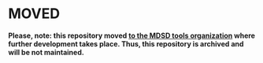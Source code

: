 # **MOVED**

**Please, note: this repository moved [to the MDSD tools organization](https://github.com/MDSD-Tools/SourceCodeModelExtractor-JaMoPP) where further development takes place. Thus, this repository is archived and will be not maintained.**

